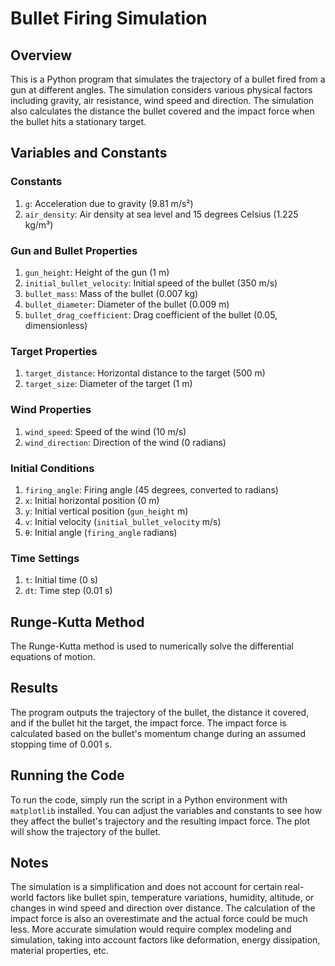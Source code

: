 # Bullet Firing Simulation

## Overview
This is a Python program that simulates the trajectory of a bullet fired from a gun at different angles. The simulation considers various physical factors including gravity, air resistance, wind speed and direction. The simulation also calculates the distance the bullet covered and the impact force when the bullet hits a stationary target.

## Variables and Constants

### Constants
1. `g`: Acceleration due to gravity (9.81 m/s²)
2. `air_density`: Air density at sea level and 15 degrees Celsius (1.225 kg/m³)

### Gun and Bullet Properties
1. `gun_height`: Height of the gun (1 m)
2. `initial_bullet_velocity`: Initial speed of the bullet (350 m/s)
3. `bullet_mass`: Mass of the bullet (0.007 kg)
4. `bullet_diameter`: Diameter of the bullet (0.009 m)
5. `bullet_drag_coefficient`: Drag coefficient of the bullet (0.05, dimensionless)

### Target Properties
1. `target_distance`: Horizontal distance to the target (500 m)
2. `target_size`: Diameter of the target (1 m)

### Wind Properties
1. `wind_speed`: Speed of the wind (10 m/s)
2. `wind_direction`: Direction of the wind (0 radians)

### Initial Conditions
1. `firing_angle`: Firing angle (45 degrees, converted to radians)
2. `x`: Initial horizontal position (0 m)
3. `y`: Initial vertical position (`gun_height` m)
4. `v`: Initial velocity (`initial_bullet_velocity` m/s)
5. `θ`: Initial angle (`firing_angle` radians)

### Time Settings
1. `t`: Initial time (0 s)
2. `dt`: Time step (0.01 s)

## Runge-Kutta Method
The Runge-Kutta method is used to numerically solve the differential equations of motion. 

## Results
The program outputs the trajectory of the bullet, the distance it covered, and if the bullet hit the target, the impact force. The impact force is calculated based on the bullet's momentum change during an assumed stopping time of 0.001 s.

## Running the Code
To run the code, simply run the script in a Python environment with `matplotlib` installed. You can adjust the variables and constants to see how they affect the bullet's trajectory and the resulting impact force. The plot will show the trajectory of the bullet.

## Notes
The simulation is a simplification and does not account for certain real-world factors like bullet spin, temperature variations, humidity, altitude, or changes in wind speed and direction over distance. The calculation of the impact force is also an overestimate and the actual force could be much less. More accurate simulation would require complex modeling and simulation, taking into account factors like deformation, energy dissipation, material properties, etc.

